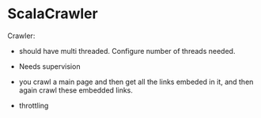 # ScalaCrawler

Crawler:

- should have multi threaded. Configure number of threads needed.

- Needs supervision

- you crawl a main page and then get all the links embeded in it, and then again crawl these embedded links.

- throttling
